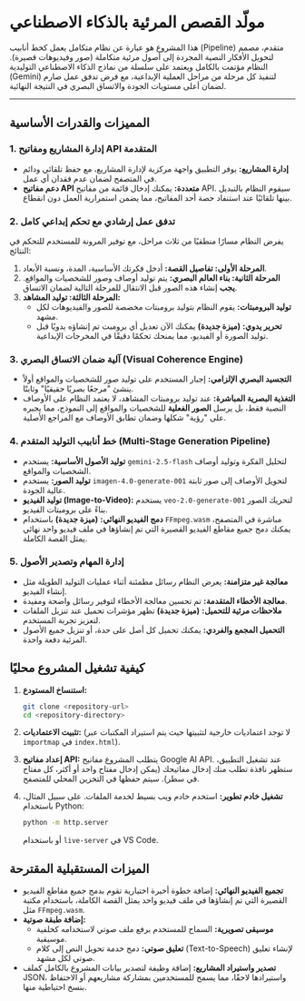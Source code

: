 
# مولّد القصص المرئية بالذكاء الاصطناعي

هذا المشروع هو عبارة عن نظام متكامل يعمل كخط أنابيب (Pipeline) متقدم، مصمم لتحويل الأفكار النصية المجردة إلى أصول مرئية متكاملة (صور وفيديوهات قصيرة). النظام مؤتمت بالكامل ويعتمد على سلسلة من نماذج الذكاء الاصطناعي التوليدية (Gemini) لتنفيذ كل مرحلة من مراحل العملية الإبداعية، مع فرض تدفق عمل صارم لضمان أعلى مستويات الجودة والاتساق البصري في النتيجة النهائية.

---

## المميزات والقدرات الأساسية

### 1. إدارة المشاريع ومفاتيح API المتقدمة
- **إدارة المشاريع:** يوفر التطبيق واجهة مركزية لإدارة المشاريع، مع حفظ تلقائي ودائم في المتصفح لضمان عدم فقدان أي عمل.
- **دعم مفاتيح API متعددة:** يمكنك إدخال قائمة من مفاتيح API. سيقوم النظام بالتبديل بينها تلقائيًا عند استنفاد حصة أحد المفاتيح، مما يضمن استمرارية العمل دون انقطاع.

### 2. تدفق عمل إرشادي مع تحكم إبداعي كامل
يفرض النظام مسارًا منطقيًا من ثلاث مراحل، مع توفير المرونة للمستخدم للتحكم في النتائج:
1.  **المرحلة الأولى: تفاصيل القصة:** أدخل فكرتك الأساسية، المدة، ونسبة الأبعاد.
2.  **المرحلة الثانية: بناء العالم البصري:** يتم توليد أوصاف وصور للشخصيات والمواقع. **يجب** إنشاء هذه الصور قبل الانتقال للمرحلة التالية لضمان الاتساق.
3.  **المرحلة الثالثة: توليد المشاهد:**
    -   **توليد البرومبتات:** يقوم النظام بتوليد برومبتات مخصصة للصور والفيديوهات لكل مشهد.
    -   **تحرير يدوي:** **(ميزة جديدة)** يمكنك الآن تعديل أي برومبت تم إنشاؤه يدويًا قبل توليد الصورة أو الفيديو، مما يمنحك تحكمًا دقيقًا في المخرجات الإبداعية.

### 3. آلية ضمان الاتساق البصري (Visual Coherence Engine)
- **التجسيد البصري الإلزامي:** إجبار المستخدم على توليد صور للشخصيات والمواقع أولاً ينشئ "مرجعًا بصريًا حقيقيًا" وثابتًا.
- **التغذية البصرية المباشرة:** عند توليد برومبتات المشاهد، لا يعتمد النظام على الأوصاف النصية فقط، بل يرسل **الصور الفعلية** للشخصيات والمواقع إلى النموذج، مما يجبره على "رؤية" شكلها وضمان تطابق الأوصاف مع المراجع الأصلية.

### 4. خط أنابيب التوليد المتقدم (Multi-Stage Generation Pipeline)
- **توليد الأصول الأساسية:** يستخدم `gemini-2.5-flash` لتحليل الفكرة وتوليد أوصاف الشخصيات والمواقع.
- **توليد الصور:** يستخدم `imagen-4.0-generate-001` لتحويل الأوصاف إلى صور ثابتة عالية الجودة.
- **توليد الفيديو (Image-to-Video):** يستخدم `veo-2.0-generate-001` لتحريك الصور بناءً على برومبتات الفيديو.
- **دمج الفيديو النهائي:** **(ميزة جديدة)** باستخدام `FFmpeg.wasm` مباشرة في المتصفح، يمكنك دمج جميع مقاطع الفيديو القصيرة التي تم إنشاؤها في ملف فيديو واحد نهائي يمثل القصة الكاملة.

### 5. إدارة المهام وتصدير الأصول
- **معالجة غير متزامنة:** يعرض النظام رسائل مطمئنة أثناء عمليات التوليد الطويلة مثل إنشاء الفيديو.
- **معالجة الأخطاء المتقدمة:** تم تحسين معالجة الأخطاء لتوفير رسائل واضحة ومفيدة.
- **ملاحظات مرئية للتحميل:** **(ميزة جديدة)** تظهر مؤشرات تحميل عند تنزيل الملفات لتعزيز تجربة المستخدم.
- **التحميل المجمع والفردي:** يمكنك تحميل كل أصل على حدة، أو تنزيل جميع الأصول المرئية دفعة واحدة.

## كيفية تشغيل المشروع محليًا

1.  **استنساخ المستودع:**
    ```bash
    git clone <repository-url>
    cd <repository-directory>
    ```

2.  **تثبيت الاعتماديات:**
    (لا توجد اعتماديات خارجية لتثبيتها حيث يتم استيراد المكتبات عبر `importmap` في `index.html`).

3.  **إعداد مفاتيح API:**
    يتطلب المشروع مفاتيح Google AI API. عند تشغيل التطبيق، ستظهر نافذة تطلب منك إدخال مفاتيحك (يمكن إدخال مفتاح واحد أو أكثر، كل مفتاح في سطر). سيتم حفظها في التخزين المحلي للمتصفح.
    
4.  **تشغيل خادم تطوير:**
    استخدم خادم ويب بسيط لخدمة الملفات. على سبيل المثال، باستخدام Python:
    ```bash
    python -m http.server
    ```
    أو باستخدام `live-server` في VS Code.

## الميزات المستقبلية المقترحة
- **تجميع الفيديو النهائي:** إضافة خطوة أخيرة اختيارية تقوم بدمج جميع مقاطع الفيديو القصيرة التي تم إنشاؤها في ملف فيديو واحد يمثل القصة الكاملة، باستخدام مكتبة مثل `FFmpeg.wasm`.
- **إضافة طبقة صوتية:**
    -   **موسيقى تصويرية:** السماح للمستخدم برفع ملف صوتي لاستخدامه كخلفية موسيقية.
    -   **تعليق صوتي:** دمج خدمة تحويل النص إلى كلام (Text-to-Speech) لإنشاء تعليق صوتي لكل مشهد.
- **تصدير واستيراد المشاريع:** إضافة وظيفة لتصدير بيانات المشروع بالكامل كملف JSON، واستيرادها لاحقًا، مما يسمح للمستخدمين بمشاركة مشاريعهم أو الاحتفاظ بنسخ احتياطية منها.